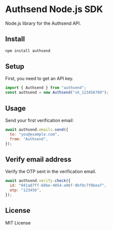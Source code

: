 # Authsend Node.js SDK

Node.js library for the Authsend API.

## Install

```bash
npm install authsend
```

## Setup

First, you need to get an API key.

```js
import { Authsend } from "authsend";
const authsend = new Authsend("sk_123456789");
```

## Usage

Send your first verification email:

```js
await authsend.emails.send({
  to: "you@example.com",
  from: "Authsend",
});
```

## Verify email address

Verify the OTP sent in the verification email.

```js
await authsend.verify.check({
  id: "041a87ff-60be-4054-a96f-9bf0c7f0beaf",
  otp: "123456",
});
```

## License

MIT License
